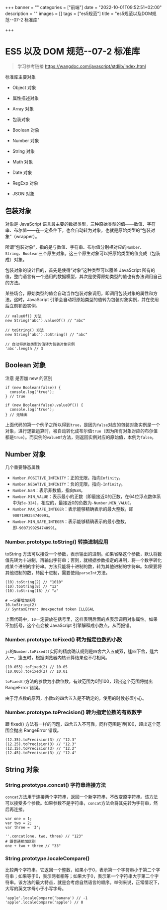 

+++
banner = ""
categories = ["前端"]
date = "2022-10-01T09:52:51+02:00"
description = ""
images = []
tags = ["es5规范"]
title = "es5规范以及DOM规范--07-2 标准库"

+++
# ES5 以及 DOM 规范--07-2 标准库
> 学习参考链接 https://wangdoc.com/javascript/stdlib/index.html

标准库主要对象

* Object 对象
* 属性描述对象
* Array 对象

* 包装对象
* Boolean 对象
* Number 对象
* String 对象
* Math 对象
* Date 对象
* RegExp 对象
* JSON 对象

## 包装对象

对象是 JavaScript 语言最主要的数据类型，三种原始类型的值——数值、字符串、布尔值——在一定条件下，也会自动转为对象，也就是原始类型的“包装对象”（wrapper）。

所谓“包装对象”，指的是与数值、字符串、布尔值分别相对应的`Number`、`String`、`Boolean`三个原生对象。这三个原生对象可以把原始类型的值变成（包装成）对象。

包装对象的设计目的，首先是使得“对象”这种类型可以覆盖 JavaScript 所有的值，整门语言有一个通用的数据模型，其次是使得原始类型的值也有办法调用自己的方法。

某些场合，原始类型的值会自动当作包装对象调用，即调用包装对象的属性和方法。这时，JavaScript 引擎会自动将原始类型的值转为包装对象实例，并在使用后立刻销毁实例。

```
// valueOf() 方法
new String('abc').valueOf() // "abc"

// toString() 方法
new String('abc').toString() // "abc"

// 自动将原始类型的值转为包装对象实例
'abc'.length // 3
```

## Boolean 对象

注意 是否加 new 的区别

```
if (new Boolean(false)) {
  console.log('true');
} // true

if (new Boolean(false).valueOf()) {
  console.log('true');
} // 无输出
```

上面代码的第一个例子之所以得到`true`，是因为`false`对应的包装对象实例是一个对象，进行逻辑运算时，被自动转化成布尔值`true`（因为所有对象对应的布尔值都是`true`）。而实例的`valueOf`方法，则返回实例对应的原始值，本例为`false`。

## Number 对象

几个重要静态属性

- `Number.POSITIVE_INFINITY`：正的无限，指向`Infinity`。
- `Number.NEGATIVE_INFINITY`：负的无限，指向`-Infinity`。
- `Number.NaN`：表示非数值，指向`NaN`。
- `Number.MIN_VALUE`：表示最小的正数（即最接近0的正数，在64位浮点数体系中为`5e-324`），相应的，最接近0的负数为`-Number.MIN_VALUE`。
- `Number.MAX_SAFE_INTEGER`：表示能够精确表示的最大整数，即`9007199254740991`。
- `Number.MIN_SAFE_INTEGER`：表示能够精确表示的最小整数，即`-9007199254740991`。

### Number.prototype.toString() 转换进制应用

toString 方法可以接受一个参数，表示输出的进制。如果省略这个参数，默认将数值先转为十进制，再输出字符串；否则，就根据参数指定的进制，将一个数字转化成某个进制的字符串。方法只能将十进制的数，转为其他进制的字符串。如果要将其他进制的数，转回十进制，需要使用`parseInt`方法。

```
(10).toString(2) // "1010"
(10).toString(8) // "12"
(10).toString(16) // "a"

# 一定要增加括号
10.toString(2)
// SyntaxError: Unexpected token ILLEGAL
```

上面代码中，`10`一定要放在括号里，这样表明后面的点表示调用对象属性。如果不加括号，这个点会被 JavaScript 引擎解释成小数点，从而报错。

### Number.prototype.toFixed() 转为指定位数的小数

`js`的`Number.toFixed()`实际的精度确认规则是四舍六入五成双，逢四下舍，逢六入一，逢五时，根据浏览器内核计算结果也不尽相同。

```
(10.055).toFixed(2) // 10.05
(10.005).toFixed(2) // 10.01
```

`toFixed()`方法的参数为小数位数，有效范围为0到100，超出这个范围将抛出 RangeError 错误。

由于浮点数的原因，小数`5`的四舍五入是不确定的，使用的时候必须小心。

### Number.prototype.toPrecision() 转为指定位数的有效数字

跟 fixed() 方法有一样的问题，四舍五入不可靠，同样范围是1到100，超出这个范围会抛出 RangeError 错误。

```
(12.35).toPrecision(3) // "12.3"
(12.25).toPrecision(3) // "12.3"
(12.15).toPrecision(3) // "12.2"
(12.45).toPrecision(3) // "12.4"
```

## String 对象

### String.prototype.concat() 字符串连接方法

`concat`方法用于连接两个字符串，返回一个新字符串，不改变原字符串。该方法可以接受多个参数。如果参数不是字符串，`concat`方法会将其先转为字符串，然后再连接。

```
var one = 1;
var two = 2;
var three = '3';

''.concat(one, two, three) // "123"
# 跟普通相加区别
one + two + three // "33"
```

### String.prototype.localeCompare() 

比较两个字符串。它返回一个整数，如果小于0，表示第一个字符串小于第二个字符串；如果等于0，表示两者相等；如果大于0，表示第一个字符串大于第二个字符串。该方法的最大特点，就是会考虑自然语言的顺序。举例来说，正常情况下，大写的英文字母小于小写字母。

```
'apple'.localeCompare('banana') // -1
'apple'.localeCompare('apple') // 0
```